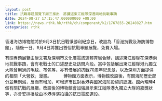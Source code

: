 ```yaml
---
layout: post
title: 抗戰專題展覽下周三推出　將講述東江縱隊深港兩地抗戰事蹟
date: 2024-08-27 17:15:47.000000000 +08:00
link: https://news.rthk.hk/rthk/ch/component/k2/1767855-20240827.htm
categories: rthk
---
```


香港海防博物館將於9月3日抗日戰爭勝利紀念日，改設為「香港抗戰及海防博物館」，隨後一日、9月4日將推出首個抗戰專題展覽，免費入場。

有關專題展覽由康文署及深圳市文化廣電旅遊體育局合辦，講述東江縱隊在深港兩地抗戰事蹟，會有老戰士的口述歷史及訪問片段。當中包括展出東江縱隊港九獨立大隊曾用過的毛毯、布包等，亦有借展的抗戰70周年紀念章，以及深圳方面提供的相關「大營救」漫畫。
　　 
博物館方面表示，博物館改設後，有關海防歷史部分並無刪減，反而有增加，可增進市民對香港與國家海防設施的認識。館內現時4個有關抗戰的展廳，改設後的博物館會加強展示東江縱隊港九獨立大隊的嘉獎狀等，亦會安排播放由本港導演拍攝的抗日電影選段。
